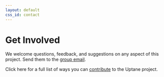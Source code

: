 ```yaml
---
layout: default
css_id: contact
---
```


# Get Involved

We welcome questions, feedback, and suggestions on any aspect of this project. Send them to the [group email](uptane@googlegroups.com).

Click here for a full list of ways you can [contribute](https://github.com/uptane/uptane-standard/blob/master/CONTRIBUTING.md) to the Uptane project.